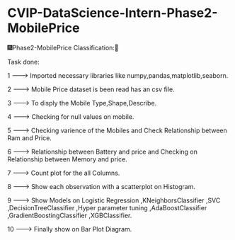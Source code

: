 # CVIP-DataScience-Intern-Phase2-MobilePrice

🎆Phase2-MobilePrice Classification:📱

Task done:

1 ---> Imported necessary libraries like numpy,pandas,matplotlib,seaborn.

2 ---> Mobile Price dataset is been read has an csv file.

3 ---> To disply the Mobile Type,Shape,Describe.

4 ---> Checking for null values on mobile.

5 ---> Checking varience of the Mobiles and Check Relationship between Ram and Price.

6 ---> Relationship between Battery and price  and Checking on Relationship between Memory and price.

7 ---> Count plot for the all Columns.

8 ---> Show each observation with a scatterplot on Histogram.

9 ---> Show Models on  Logistic Regression ,KNeighborsClassifier ,SVC ,DecisionTreeClassifier ,Hyper parameter tuning ,AdaBoostClassifier ,GradientBoostingClassifier ,XGBClassifier.

10 ---> Finally show on Bar Plot Diagram.
